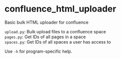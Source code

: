 # confluence_html_uploader
Basic bulk HTML uploader for confluence

`upload.py`: Bulk upload files to a confluence space  
`pages.py`: Get IDs of all pages in a space  
`spaces.py`: Get IDs of all spaces a user has access to  

Use `-h` for program-specific help.
